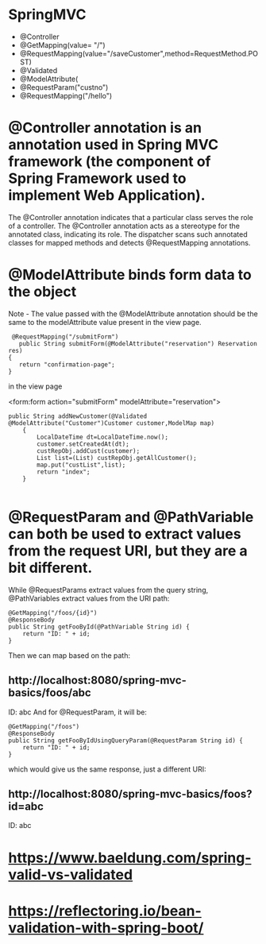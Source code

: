 # SpringMVC

* @Controller
* @GetMapping(value= "/")
* @RequestMapping(value="/saveCustomer",method=RequestMethod.POST)
* @Validated
* @ModelAttribute(
* @RequestParam("custno")
* @RequestMapping("/hello")  

# @Controller annotation is an annotation used in Spring MVC framework (the component of Spring Framework used to implement Web Application).
The @Controller annotation indicates that a particular class serves the role of a controller. The @Controller annotation acts as a stereotype for the annotated class, indicating its role. The dispatcher scans such annotated classes for mapped methods and detects @RequestMapping annotations.

# @ModelAttribute binds form data to the object 
Note - The value passed with the @ModelAttribute annotation should be the same to the modelAttribute value present in the view page.
 ``` 
  @RequestMapping("/submitForm")  
    public String submitForm(@ModelAttribute("reservation") Reservation res)  
{  
    return "confirmation-page";  
} 
```
in the view page

 <form:form action="submitForm" modelAttribute="reservation">  
 </form>
 

```
public String addNewCustomer(@Validated @ModelAttribute("Customer")Customer customer,ModelMap map)
	{
		LocalDateTime dt=LocalDateTime.now();
		customer.setCreatedAt(dt);
		custRepObj.addCust(customer);
		List list=(List) custRepObj.getAllCustomer();
		map.put("custList",list);
		return "index";	
	}
  
  ```
  
  
  # @RequestParam and @PathVariable can both be used to extract values from the request URI, but they are a bit different.
  While @RequestParams extract values from the query string, @PathVariables extract values from the URI path:

```
@GetMapping("/foos/{id}")
@ResponseBody
public String getFooById(@PathVariable String id) {
    return "ID: " + id;
}
```
Then we can map based on the path:

http://localhost:8080/spring-mvc-basics/foos/abc
----
ID: abc
And for @RequestParam, it will be:

```
@GetMapping("/foos")
@ResponseBody
public String getFooByIdUsingQueryParam(@RequestParam String id) {
    return "ID: " + id;
}
```
which would give us the same response, just a different URI:

http://localhost:8080/spring-mvc-basics/foos?id=abc
----
ID: abc

# https://www.baeldung.com/spring-valid-vs-validated
# https://reflectoring.io/bean-validation-with-spring-boot/

  
